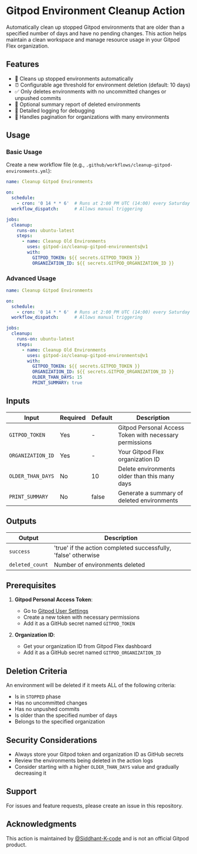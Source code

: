 # Gitpod Environment Cleanup Action

Automatically clean up stopped Gitpod environments that are older than a specified number of days and have no pending changes. This action helps maintain a clean workspace and manage resource usage in your Gitpod Flex organization.

## Features

- 🧹 Cleans up stopped environments automatically
- ⏰ Configurable age threshold for environment deletion (default: 10 days)
- ✅ Only deletes environments with no uncommitted changes or unpushed commits
- 📄 Optional summary report of deleted environments
- 📝 Detailed logging for debugging
- 🔄 Handles pagination for organizations with many environments

## Usage

### Basic Usage

Create a new workflow file (e.g., `.github/workflows/cleanup-gitpod-environments.yml`):

```yaml
name: Cleanup Gitpod Environments

on:
  schedule:
    - cron: '0 14 * * 6'  # Runs at 2:00 PM UTC (14:00) every Saturday
  workflow_dispatch:      # Allows manual triggering

jobs:
  cleanup:
    runs-on: ubuntu-latest
    steps:
      - name: Cleanup Old Environments
        uses: gitpod-io/cleanup-gitpod-environments@v1
        with:
          GITPOD_TOKEN: ${{ secrets.GITPOD_TOKEN }}
          ORGANIZATION_ID: ${{ secrets.GITPOD_ORGANIZATION_ID }}
```

### Advanced Usage

```yaml
name: Cleanup Gitpod Environments

on:
  schedule:
    - cron: '0 14 * * 6'  # Runs at 2:00 PM UTC (14:00) every Saturday
  workflow_dispatch:      # Allows manual triggering

jobs:
  cleanup:
    runs-on: ubuntu-latest
    steps:
      - name: Cleanup Old Environments
        uses: gitpod-io/cleanup-gitpod-environments@v1
        with:
          GITPOD_TOKEN: ${{ secrets.GITPOD_TOKEN }}
          ORGANIZATION_ID: ${{ secrets.GITPOD_ORGANIZATION_ID }}
          OLDER_THAN_DAYS: 15
          PRINT_SUMMARY: true
```

## Inputs

| Input | Required | Default | Description |
|-------|----------|---------|-------------|
| `GITPOD_TOKEN` | Yes | - | Gitpod Personal Access Token with necessary permissions |
| `ORGANIZATION_ID` | Yes | - | Your Gitpod Flex organization ID |
| `OLDER_THAN_DAYS` | No | 10 | Delete environments older than this many days |
| `PRINT_SUMMARY` | No | false | Generate a summary of deleted environments |

## Outputs

| Output | Description |
|--------|-------------|
| `success` | 'true' if the action completed successfully, 'false' otherwise |
| `deleted_count` | Number of environments deleted |

## Prerequisites

1. **Gitpod Personal Access Token**:
   - Go to [Gitpod User Settings](https://gitpod.io/user/tokens)
   - Create a new token with necessary permissions
   - Add it as a GitHub secret named `GITPOD_TOKEN`

2. **Organization ID**:
   - Get your organization ID from Gitpod Flex dashboard
   - Add it as a GitHub secret named `GITPOD_ORGANIZATION_ID`

## Deletion Criteria

An environment will be deleted if it meets ALL of the following criteria:
- Is in `STOPPED` phase
- Has no uncommitted changes
- Has no unpushed commits
- Is older than the specified number of days
- Belongs to the specified organization

## Security Considerations

- Always store your Gitpod token and organization ID as GitHub secrets
- Review the environments being deleted in the action logs
- Consider starting with a higher `OLDER_THAN_DAYS` value and gradually decreasing it

## Support

For issues and feature requests, please create an issue in this repository.

## Acknowledgments

This action is maintained by [@Siddhant-K-code](https://github.com/Siddhant-K-code) and is not an official Gitpod product.

